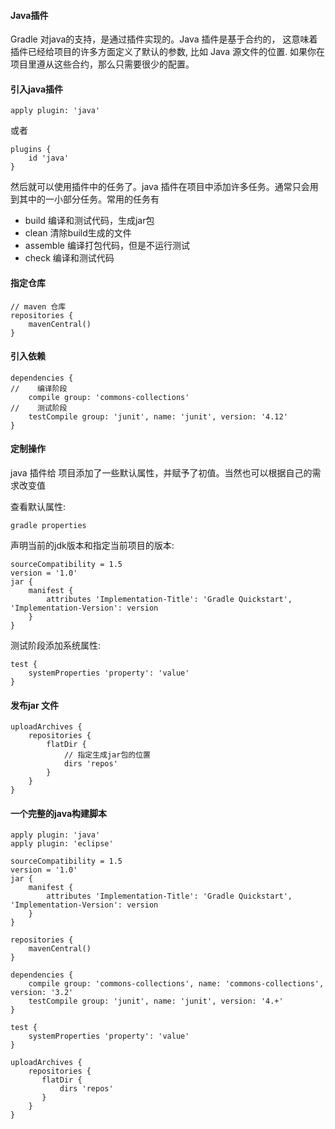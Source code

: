 #### Java插件

Gradle 对java的支持，是通过插件实现的。Java 插件是基于合约的，
这意味着插件已经给项目的许多方面定义了默认的参数, 
比如 Java 源文件的位置. 如果你在项目里遵从这些合约，那么只需要很少的配置。

#### 引入java插件
~~~
apply plugin: 'java'
~~~
或者
~~~
plugins {
    id 'java'
}
~~~

然后就可以使用插件中的任务了。java 插件在项目中添加许多任务。通常只会用到其中的一小部分任务。常用的任务有

- build 编译和测试代码，生成jar包
- clean 清除build生成的文件
- assemble 编译打包代码，但是不运行测试
- check 编译和测试代码

#### 指定仓库

~~~
// maven 仓库
repositories {
    mavenCentral()
}
~~~
#### 引入依赖
~~~
dependencies {
//    编译阶段
    compile group: 'commons-collections'
//    测试阶段
    testCompile group: 'junit', name: 'junit', version: '4.12'
}

~~~

#### 定制操作
java 插件给 项目添加了一些默认属性，并赋予了初值。当然也可以根据自己的需求改变值

查看默认属性:

~~~
gradle properties
~~~
声明当前的jdk版本和指定当前项目的版本:

~~~
sourceCompatibility = 1.5
version = '1.0'
jar {
    manifest {
        attributes 'Implementation-Title': 'Gradle Quickstart', 'Implementation-Version': version
    }
}
~~~
测试阶段添加系统属性:

~~~
test {
    systemProperties 'property': 'value'
}
~~~



#### 发布jar 文件
~~~
uploadArchives {
    repositories {
        flatDir {
            // 指定生成jar包的位置
            dirs 'repos'
        }
    }
}
~~~


#### 一个完整的java构建脚本

~~~
apply plugin: 'java'
apply plugin: 'eclipse'

sourceCompatibility = 1.5
version = '1.0'
jar {
    manifest {
        attributes 'Implementation-Title': 'Gradle Quickstart', 'Implementation-Version': version
    }
}

repositories {
    mavenCentral()
}

dependencies {
    compile group: 'commons-collections', name: 'commons-collections', version: '3.2'
    testCompile group: 'junit', name: 'junit', version: '4.+'
}

test {
    systemProperties 'property': 'value'
}

uploadArchives {
    repositories {
       flatDir {
           dirs 'repos'
       }
    }
}
~~~